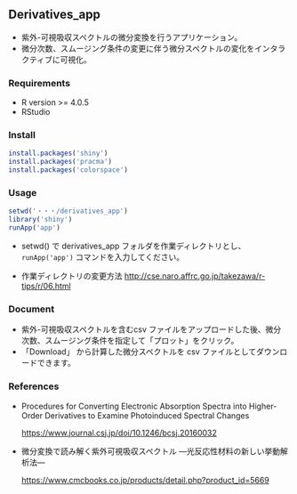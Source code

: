 ## Derivatives_app

- 紫外-可視吸収スペクトルの微分変換を行うアプリケーション。
- 微分次数、スムージング条件の変更に伴う微分スペクトルの変化をインタラクティブに可視化。

### Requirements

- R version >= 4.0.5
- RStudio

### Install

```R
install.packages('shiny')
install.packages('pracma')
install.packages('colorspace')
```

### Usage

```R
setwd('・・・/derivatives_app')
library('shiny')
runApp('app')
```

-  setwd() で derivatives_app フォルダを作業ディレクトリとし、``` runApp('app') ``` コマンドを入力してください。

- 作業ディレクトリの変更方法
  http://cse.naro.affrc.go.jp/takezawa/r-tips/r/06.html


### Document

- 紫外-可視吸収スペクトルを含むcsv ファイルをアップロードした後、微分次数、スムージング条件を指定して「プロット」をクリック。
- 「Download」 から計算した微分スペクトルを csv ファイルとしてダウンロードできます。

### References

- Procedures for Converting Electronic Absorption Spectra into Higher-Order Derivatives to Examine Photoinduced Spectral Changes

  https://www.journal.csj.jp/doi/10.1246/bcsj.20160032

- 微分変換で読み解く紫外可視吸収スペクトル ―光反応性材料の新しい挙動解析法―

  https://www.cmcbooks.co.jp/products/detail.php?product_id=5669
